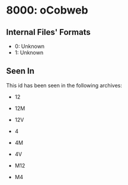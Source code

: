 # 8000: oCobweb

## Internal Files' Formats
- 0: Unknown
- 1: Unknown

## Seen In

This id has been seen in the following archives:  

- 12  

- 12M  

- 12V  

- 4  

- 4M  

- 4V  

- M12  

- M4  
